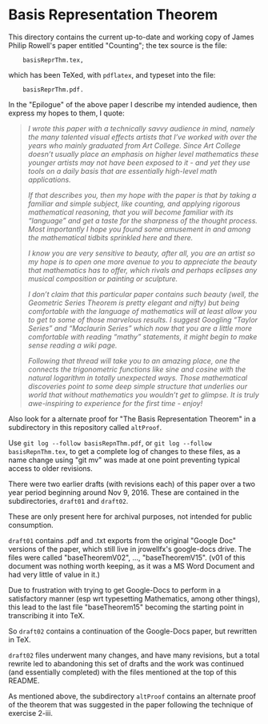# Basis Representation Theorem

This directory contains the current up-to-date and working copy
of James Philip Rowell's paper entitled "Counting"; the tex
source is the file:

```
    basisReprThm.tex,
```
which has been TeXed, with `pdflatex`, and typeset into the file:

```
    basisReprThm.pdf.
```

In the "Epilogue" of the above paper I describe
my intended audience,
then express my hopes to them, I quote:

> *I wrote this paper with a technically savvy audience in mind,
> namely the many talented visual effects artists that I’ve worked
> with over the years who mainly graduated from Art College. Since
> Art College doesn’t usually place an emphasis on higher level mathematics
> these younger artists may not have been exposed to
> it - and yet they use tools on a daily basis that are essentially
> high-level math applications.*
>
> *If that describes you, then my hope with the paper is that by taking
> a familiar and simple subject, like counting, and applying rigorous
> mathematical reasoning, that you will become familiar with
> its “language” and get a taste for the sharpness of the thought process.
> Most importantly I hope you found some amusement in and among the mathematical
> tidbits sprinkled here and there.*
> 
> *I know you are very sensitive to beauty, after all, you are an artist
> so my hope is to open one more avenue to you to appreciate the beauty
> that mathematics has to offer, which rivals and
> perhaps eclipses any musical composition or painting or sculpture.*
> 
> *I don’t claim that this particular paper contains such beauty
> (well, the Geometric Series Theorem is pretty elegant and nifty)
> but being comfortable with the language of mathematics will at least
> allow you to get to some of those marvelous results.
> I suggest Googling “Taylor Series” and
> “Maclaurin Series” which now that you are a little more comfortable with reading “mathy”
> statements, it might begin to make sense reading a wiki page.*
> 
> *Following that thread will take you to an amazing place, one the connects the trigonometric
> functions like sine and cosine with the natural logarithm in totally unexpected ways. Those
> mathematical discoveries point to some deep simple structure that underlies our world that
> without mathematics you wouldn’t get to glimpse. It is truly awe-inspiring to experience for the
> first time - enjoy!*


Also look for a alternate proof for "The Basis Representation Theorem"
in a subdirectory in this repository called `altProof`.

Use `git log --follow basisRepnThm.pdf`,
or `git log --follow basisRepnThm.tex`,
to get a complete log of changes to these files, as a name change
using "git mv" was made at one point preventing typical
access to older revisions.

There were two earlier drafts (with revisions each) of this paper
over a two year period beginning around Nov 9, 2016. These are
contained in the subdirectories, `draft01` and `draft02`.

These are only present here for archival purposes, not intended
for public consumption.

`draft01` contains .pdf and .txt exports from the original "Google Doc"
versions of the paper, which still live in jrowellfx's google-docs
drive. The files were called "baseTheoremV02", ..., "baseTheoremV15".
(v01 of this document was nothing worth keeping, as it was a MS Word
Document and had very little of value in it.)

Due to frustration with trying to get Google-Docs to perform in a 
satisfactory manner (esp wrt typesetting Mathematics, among other
things), this lead to the last file "baseTheorem15" becoming the
starting point in transcribing it into TeX.

So `draft02` contains a continuation of the Google-Docs paper, but
rewritten in TeX.

`draft02` files underwent many changes, and have many revisions, but a
total rewrite led to abandoning this set of drafts and the work
was continued (and essentially completed) with the files
mentioned at the top of this README.

As mentioned above, the subdirectory `altProof` contains an alternate proof
of the theorem
that was suggested in the paper following the technique of
exercise 2-iii.
